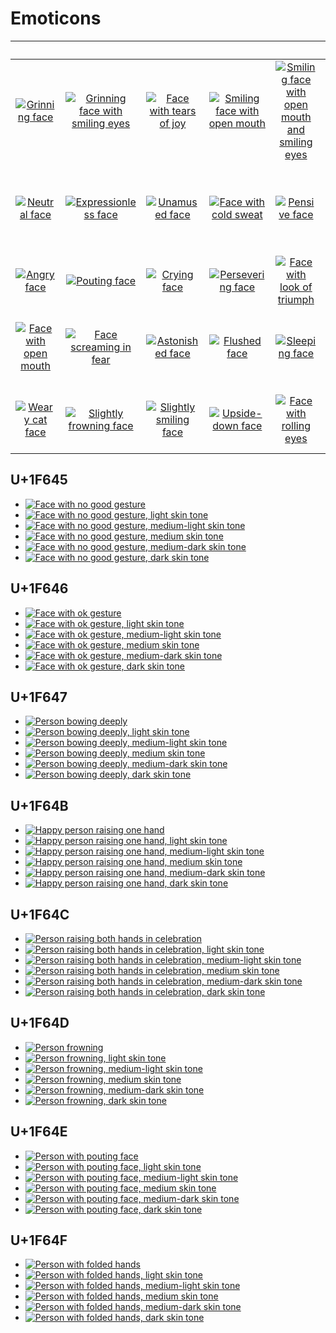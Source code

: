 # Emoticons

| &#x2003; | &#x2003; | &#x2003; | &#x2003; | &#x2003; | &#x2003; | &#x2003; | &#x2003; | &#x2003; | &#x2003; | &#x2003; | &#x2003; | &#x2003; | &#x2003; | &#x2003; | &#x2003; |
| :---: | :---: | :---: | :---: | :---: | :---: | :---: | :---: | :---: | :---: | :---: | :---: | :---: | :---: | :---: | :---: |
| [![Grinning face](U+1F600_grinning_face.svg)](<U+1F600_grinning_face.svg> "Grinning face")| [![Grinning face with smiling eyes](U+1F601_grinning_face_with_smiling_eyes.svg)](<U+1F601_grinning_face_with_smiling_eyes.svg> "Grinning face with smiling eyes")| [![Face with tears of joy](U+1F602_face_with_tears_of_joy.svg)](<U+1F602_face_with_tears_of_joy.svg> "Face with tears of joy")| [![Smiling face with open mouth](U+1F603_smiling_face_with_open_mouth.svg)](<U+1F603_smiling_face_with_open_mouth.svg> "Smiling face with open mouth")| [![Smiling face with open mouth and smiling eyes](U+1F604_smiling_face_with_open_mouth_and_smiling_eyes.svg)](<U+1F604_smiling_face_with_open_mouth_and_smiling_eyes.svg> "Smiling face with open mouth and smiling eyes")| [![Smiling face with open mouth and cold sweat](U+1F605_smiling_face_with_open_mouth_and_cold_sweat.svg)](<U+1F605_smiling_face_with_open_mouth_and_cold_sweat.svg> "Smiling face with open mouth and cold sweat")| [![Smiling face with open mouth and tightly-closed eyes](U+1F606_smiling_face_with_open_mouth_and_tightly-closed_eyes.svg)](<U+1F606_smiling_face_with_open_mouth_and_tightly-closed_eyes.svg> "Smiling face with open mouth and tightly-closed eyes")| [![Smiling face with halo](U+1F607_smiling_face_with_halo.svg)](<U+1F607_smiling_face_with_halo.svg> "Smiling face with halo")| [![Smiling face with horns](U+1F608_smiling_face_with_horns.svg)](<U+1F608_smiling_face_with_horns.svg> "Smiling face with horns")| [![Winking face](U+1F609_winking_face.svg)](<U+1F609_winking_face.svg> "Winking face")| [![Smiling face with smiling eyes](U+1F60A_smiling_face_with_smiling_eyes.svg)](<U+1F60A_smiling_face_with_smiling_eyes.svg> "Smiling face with smiling eyes")| [![Face savouring delicious food](U+1F60B_face_savouring_delicious_food.svg)](<U+1F60B_face_savouring_delicious_food.svg> "Face savouring delicious food")| [![Relieved face](U+1F60C_relieved_face.svg)](<U+1F60C_relieved_face.svg> "Relieved face")| [![Smiling face with heart-shaped eyes](U+1F60D_smiling_face_with_heart-shaped_eyes.svg)](<U+1F60D_smiling_face_with_heart-shaped_eyes.svg> "Smiling face with heart-shaped eyes")| [![Smiling face with sunglasses](U+1F60E_smiling_face_with_sunglasses.svg)](<U+1F60E_smiling_face_with_sunglasses.svg> "Smiling face with sunglasses")| [![Smirking face](U+1F60F_smirking_face.svg)](<U+1F60F_smirking_face.svg> "Smirking face")|
| [![Neutral face](U+1F610_neutral_face.svg)](<U+1F610_neutral_face.svg> "Neutral face")| [![Expressionless face](U+1F611_expressionless_face.svg)](<U+1F611_expressionless_face.svg> "Expressionless face")| [![Unamused face](U+1F612_unamused_face.svg)](<U+1F612_unamused_face.svg> "Unamused face")| [![Face with cold sweat](U+1F613_face_with_cold_sweat.svg)](<U+1F613_face_with_cold_sweat.svg> "Face with cold sweat")| [![Pensive face](U+1F614_pensive_face.svg)](<U+1F614_pensive_face.svg> "Pensive face")| [![Confused face](U+1F615_confused_face.svg)](<U+1F615_confused_face.svg> "Confused face")| [![Confounded face](U+1F616_confounded_face.svg)](<U+1F616_confounded_face.svg> "Confounded face")| [![Kissing face](U+1F617_kissing_face.svg)](<U+1F617_kissing_face.svg> "Kissing face")| [![Face throwing a kiss](U+1F618_face_throwing_a_kiss.svg)](<U+1F618_face_throwing_a_kiss.svg> "Face throwing a kiss")| [![Kissing face with smiling eyes](U+1F619_kissing_face_with_smiling_eyes.svg)](<U+1F619_kissing_face_with_smiling_eyes.svg> "Kissing face with smiling eyes")| [![Kissing face with closed eyes](U+1F61A_kissing_face_with_closed_eyes.svg)](<U+1F61A_kissing_face_with_closed_eyes.svg> "Kissing face with closed eyes")| [![Face with stuck-out tongue](U+1F61B_face_with_stuck-out_tongue.svg)](<U+1F61B_face_with_stuck-out_tongue.svg> "Face with stuck-out tongue")| [![Face with stuck-out tongue and winking eye](U+1F61C_face_with_stuck-out_tongue_and_winking_eye.svg)](<U+1F61C_face_with_stuck-out_tongue_and_winking_eye.svg> "Face with stuck-out tongue and winking eye")| [![Face with stuck-out tongue](U+1F61D_face_with_stuck-out_tongue_and_tightly-closed_eyes.svg)](<U+1F61D_face_with_stuck-out_tongue_and_tightly-closed_eyes.svg> "Face with stuck-out tongue")| [![Disappointed face](U+1F61E_disappointed_face.svg)](<U+1F61E_disappointed_face.svg> "Disappointed face")| [![Worried face](U+1F61F_worried_face.svg)](<U+1F61F_worried_face.svg> "Worried face")|
| [![Angry face](U+1F620_angry_face.svg)](<U+1F620_angry_face.svg> "Angry face")| [![Pouting face](U+1F621_pouting_face.svg)](<U+1F621_pouting_face.svg> "Pouting face")| [![Crying face](U+1F622_crying_face.svg)](<U+1F622_crying_face.svg> "Crying face")| [![Persevering face](U+1F623_persevering_face.svg)](<U+1F623_persevering_face.svg> "Persevering face")| [![Face with look of triumph](U+1F624_face_with_look_of_triumph.svg)](<U+1F624_face_with_look_of_triumph.svg> "Face with look of triumph")| [![Disappointed but relieved face](U+1F625_disappointed_but_relieved_face.svg)](<U+1F625_disappointed_but_relieved_face.svg> "Disappointed but relieved face")| [![Frowning face with open mouth](U+1F626_frowning_face_with_open_mouth.svg)](<U+1F626_frowning_face_with_open_mouth.svg> "Frowning face with open mouth")| [![Anguished face](U+1F627_anguished_face.svg)](<U+1F627_anguished_face.svg> "Anguished face")| [![Fearful face](U+1F628_fearful_face.svg)](<U+1F628_fearful_face.svg> "Fearful face")| [![Weary face](U+1F629_weary_face.svg)](<U+1F629_weary_face.svg> "Weary face")| [![Sleepy face](U+1F62A_sleepy_face.svg)](<U+1F62A_sleepy_face.svg> "Sleepy face")| [![Tired face](U+1F62B_tired_face.svg)](<U+1F62B_tired_face.svg> "Tired face")| [![Grimacing face](U+1F62C_grimacing_face.svg)](<U+1F62C_grimacing_face.svg> "Grimacing face")| [![Loudly crying face](U+1F62D_loudly_crying_face.svg)](<U+1F62D_loudly_crying_face.svg> "Loudly crying face")| [![Face with open mouth](U+1F62E_face_with_open_mouth.svg)](<U+1F62E_face_with_open_mouth.svg> "Face with open mouth")| [![Hushed face](U+1F62F_hushed_face.svg)](<U+1F62F_hushed_face.svg> "Hushed face")|
| [![Face with open mouth](U+1F630_face_with_open_mouth_and_cold_sweat.svg)](<U+1F630_face_with_open_mouth_and_cold_sweat.svg> "Face with open mouth")| [![Face screaming in fear](U+1F631_face_screaming_in_fear.svg)](<U+1F631_face_screaming_in_fear.svg> "Face screaming in fear")| [![Astonished face](U+1F632_astonished_face.svg)](<U+1F632_astonished_face.svg> "Astonished face")| [![Flushed face](U+1F633_flushed_face.svg)](<U+1F633_flushed_face.svg> "Flushed face")| [![Sleeping face](U+1F634_sleeping_face.svg)](<U+1F634_sleeping_face.svg> "Sleeping face")| [![Dizzy face](U+1F635_dizzy_face.svg)](<U+1F635_dizzy_face.svg> "Dizzy face")| [![Face without mouth](U+1F636_face_without_mouth.svg)](<U+1F636_face_without_mouth.svg> "Face without mouth")| [![Face with medical mask](U+1F637_face_with_medical_mask.svg)](<U+1F637_face_with_medical_mask.svg> "Face with medical mask")| [![Grinning cat face with smiling eyes](U+1F638_grinning_cat_face_with_smiling_eyes.svg)](<U+1F638_grinning_cat_face_with_smiling_eyes.svg> "Grinning cat face with smiling eyes")| [![Face with tears of joy](U+1F639_cat_face_with_tears_of_joy.svg)](<U+1F639_cat_face_with_tears_of_joy.svg> "Face with tears of joy")| [![Smiling cat face with open mouth](U+1F63A_smiling_cat_face_with_open_mouth.svg)](<U+1F63A_smiling_cat_face_with_open_mouth.svg> "Smiling cat face with open mouth")| [![Smiling cat face with heart-shaped eyes](U+1F63B_smiling_cat_face_with_heart-shaped_eyes.svg)](<U+1F63B_smiling_cat_face_with_heart-shaped_eyes.svg> "Smiling cat face with heart-shaped eyes")| [![Cat face with wry smile](U+1F63C_cat_face_with_wry_smile.svg)](<U+1F63C_cat_face_with_wry_smile.svg> "Cat face with wry smile")| [![Kissing cat face with closed eyes](U+1F63D_kissing_cat_face_with_closed_eyes.svg)](<U+1F63D_kissing_cat_face_with_closed_eyes.svg> "Kissing cat face with closed eyes")| [![Pouting cat face](U+1F63E_pouting_cat_face.svg)](<U+1F63E_pouting_cat_face.svg> "Pouting cat face")| [![Crying cat face](U+1F63F_crying_cat_face.svg)](<U+1F63F_crying_cat_face.svg> "Crying cat face")|
| [![Weary cat face](U+1F640_weary_cat_face.svg)](<U+1F640_weary_cat_face.svg> "Weary cat face")| [![Slightly frowning face](U+1F641_slightly_frowning_face.svg)](<U+1F641_slightly_frowning_face.svg> "Slightly frowning face")| [![Slightly smiling face](U+1F642_slightly_smiling_face.svg)](<U+1F642_slightly_smiling_face.svg> "Slightly smiling face")| [![Upside-down face](U+1F643_upside-down_face.svg)](<U+1F643_upside-down_face.svg> "Upside-down face")| [![Face with rolling eyes](U+1F644_face_with_rolling_eyes.svg)](<U+1F644_face_with_rolling_eyes.svg> "Face with rolling eyes")| [![Face with no good gesture](U+1F645_face_with_no_good_gesture.svg)](<#u1f645> "Face with no good gesture")| [![Face with ok gesture](U+1F646_face_with_ok_gesture.svg)](<#u1f646> "Face with ok gesture")| [![Person bowing deeply](U+1F647_person_bowing_deeply.svg)](<#u1f647> "Person bowing deeply")| [![See-no-evil monkey](U+1F648_see-no-evil_monkey.svg)](<U+1F648_see-no-evil_monkey.svg> "See-no-evil monkey")| [![Hear-no-evil monkey](U+1F649_hear-no-evil_monkey.svg)](<U+1F649_hear-no-evil_monkey.svg> "Hear-no-evil monkey")| [![Speak-no-evil monkey](U+1F64A_speak-no-evil_monkey.svg)](<U+1F64A_speak-no-evil_monkey.svg> "Speak-no-evil monkey")| [![Happy person raising one hand](U+1F64B_happy_person_raising_one_hand.svg)](<#u1f64b> "Happy person raising one hand")| [![Person raising both hands in celebration](U+1F64C_person_raising_both_hands_in_celebration.svg)](<#u1f64c> "Person raising both hands in celebration")| [![Person frowning](U+1F64D_person_frowning.svg)](<#u1f64d> "Person frowning")| [![Person with pouting face](U+1F64E_person_with_pouting_face.svg)](<#u1f64e> "Person with pouting face")| [![Person with folded hands](U+1F64F_person_with_folded_hands.svg)](<#u1f64f> "Person with folded hands")|



## U+1F645

- [![Face with no good gesture](U+1F645_face_with_no_good_gesture.svg)](<U+1F645_face_with_no_good_gesture.svg> "Face with no good gesture")
- [![Face with no good gesture, light skin tone](U+1F645-U+1F3FB_face_with_no_good_gesture_light_skin_tone.svg)](<U+1F645-U+1F3FB_face_with_no_good_gesture_light_skin_tone.svg> "Face with no good gesture, light skin tone")
- [![Face with no good gesture, medium-light skin tone](U+1F645-U+1F3FC_face_with_no_good_gesture_medium-light_skin_tone.svg)](<U+1F645-U+1F3FC_face_with_no_good_gesture_medium-light_skin_tone.svg> "Face with no good gesture, medium-light skin tone")
- [![Face with no good gesture, medium skin tone](U+1F645-U+1F3FD_face_with_no_good_gesture_medium_skin_tone.svg)](<U+1F645-U+1F3FD_face_with_no_good_gesture_medium_skin_tone.svg> "Face with no good gesture, medium skin tone")
- [![Face with no good gesture, medium-dark skin tone](U+1F645-U+1F3FE_face_with_no_good_gesture_medium-dark_skin_tone.svg)](<U+1F645-U+1F3FE_face_with_no_good_gesture_medium-dark_skin_tone.svg> "Face with no good gesture, medium-dark skin tone")
- [![Face with no good gesture, dark skin tone](U+1F645-U+1F3FF_face_with_no_good_gesture_dark_skin_tone.svg)](<U+1F645-U+1F3FF_face_with_no_good_gesture_dark_skin_tone.svg> "Face with no good gesture, dark skin tone")

## U+1F646

- [![Face with ok gesture](U+1F646_face_with_ok_gesture.svg)](<U+1F646_face_with_ok_gesture.svg> "Face with ok gesture")
- [![Face with ok gesture, light skin tone](U+1F646-U+1F3FB_face_with_ok_gesture_light_skin_tone.svg)](<U+1F646-U+1F3FB_face_with_ok_gesture_light_skin_tone.svg> "Face with ok gesture, light skin tone")
- [![Face with ok gesture, medium-light skin tone](U+1F646-U+1F3FC_face_with_ok_gesture_medium-light_skin_tone.svg)](<U+1F646-U+1F3FC_face_with_ok_gesture_medium-light_skin_tone.svg> "Face with ok gesture, medium-light skin tone")
- [![Face with ok gesture, medium skin tone](U+1F646-U+1F3FD_face_with_ok_gesture_medium_skin_tone.svg)](<U+1F646-U+1F3FD_face_with_ok_gesture_medium_skin_tone.svg> "Face with ok gesture, medium skin tone")
- [![Face with ok gesture, medium-dark skin tone](U+1F646-U+1F3FE_face_with_ok_gesture_medium-dark_skin_tone.svg)](<U+1F646-U+1F3FE_face_with_ok_gesture_medium-dark_skin_tone.svg> "Face with ok gesture, medium-dark skin tone")
- [![Face with ok gesture, dark skin tone](U+1F646-U+1F3FF_face_with_ok_gesture_dark_skin_tone.svg)](<U+1F646-U+1F3FF_face_with_ok_gesture_dark_skin_tone.svg> "Face with ok gesture, dark skin tone")

## U+1F647

- [![Person bowing deeply](U+1F647_person_bowing_deeply.svg)](<U+1F647_person_bowing_deeply.svg> "Person bowing deeply")
- [![Person bowing deeply, light skin tone](U+1F647-U+1F3FB_person_bowing_deeply_light_skin_tone.svg)](<U+1F647-U+1F3FB_person_bowing_deeply_light_skin_tone.svg> "Person bowing deeply, light skin tone")
- [![Person bowing deeply, medium-light skin tone](U+1F647-U+1F3FC_person_bowing_deeply_medium-light_skin_tone.svg)](<U+1F647-U+1F3FC_person_bowing_deeply_medium-light_skin_tone.svg> "Person bowing deeply, medium-light skin tone")
- [![Person bowing deeply, medium skin tone](U+1F647-U+1F3FD_person_bowing_deeply_medium_skin_tone.svg)](<U+1F647-U+1F3FD_person_bowing_deeply_medium_skin_tone.svg> "Person bowing deeply, medium skin tone")
- [![Person bowing deeply, medium-dark skin tone](U+1F647-U+1F3FE_person_bowing_deeply_medium-dark_skin_tone.svg)](<U+1F647-U+1F3FE_person_bowing_deeply_medium-dark_skin_tone.svg> "Person bowing deeply, medium-dark skin tone")
- [![Person bowing deeply, dark skin tone](U+1F647-U+1F3FF_person_bowing_deeply_dark_skin_tone.svg)](<U+1F647-U+1F3FF_person_bowing_deeply_dark_skin_tone.svg> "Person bowing deeply, dark skin tone")

## U+1F64B

- [![Happy person raising one hand](U+1F64B_happy_person_raising_one_hand.svg)](<U+1F64B_happy_person_raising_one_hand.svg> "Happy person raising one hand")
- [![Happy person raising one hand, light skin tone](U+1F64B-U+1F3FB_happy_person_raising_one_hand_light_skin_tone.svg)](<U+1F64B-U+1F3FB_happy_person_raising_one_hand_light_skin_tone.svg> "Happy person raising one hand, light skin tone")
- [![Happy person raising one hand, medium-light skin tone](U+1F64B-U+1F3FC_happy_person_raising_one_hand_medium-light_skin_tone.svg)](<U+1F64B-U+1F3FC_happy_person_raising_one_hand_medium-light_skin_tone.svg> "Happy person raising one hand, medium-light skin tone")
- [![Happy person raising one hand, medium skin tone](U+1F64B-U+1F3FD_happy_person_raising_one_hand_medium_skin_tone.svg)](<U+1F64B-U+1F3FD_happy_person_raising_one_hand_medium_skin_tone.svg> "Happy person raising one hand, medium skin tone")
- [![Happy person raising one hand, medium-dark skin tone](U+1F64B-U+1F3FE_happy_person_raising_one_hand_medium-dark_skin_tone.svg)](<U+1F64B-U+1F3FE_happy_person_raising_one_hand_medium-dark_skin_tone.svg> "Happy person raising one hand, medium-dark skin tone")
- [![Happy person raising one hand, dark skin tone](U+1F64B-U+1F3FF_happy_person_raising_one_hand_dark_skin_tone.svg)](<U+1F64B-U+1F3FF_happy_person_raising_one_hand_dark_skin_tone.svg> "Happy person raising one hand, dark skin tone")

## U+1F64C

- [![Person raising both hands in celebration](U+1F64C_person_raising_both_hands_in_celebration.svg)](<U+1F64C_person_raising_both_hands_in_celebration.svg> "Person raising both hands in celebration")
- [![Person raising both hands in celebration, light skin tone](U+1F64C-U+1F3FB_person_raising_both_hands_in_celebration_light_skin_tone.svg)](<U+1F64C-U+1F3FB_person_raising_both_hands_in_celebration_light_skin_tone.svg> "Person raising both hands in celebration, light skin tone")
- [![Person raising both hands in celebration, medium-light skin tone](U+1F64C-U+1F3FC_person_raising_both_hands_in_celebration_medium-light_skin_tone.svg)](<U+1F64C-U+1F3FC_person_raising_both_hands_in_celebration_medium-light_skin_tone.svg> "Person raising both hands in celebration, medium-light skin tone")
- [![Person raising both hands in celebration, medium skin tone](U+1F64C-U+1F3FD_person_raising_both_hands_in_celebration_medium_skin_tone.svg)](<U+1F64C-U+1F3FD_person_raising_both_hands_in_celebration_medium_skin_tone.svg> "Person raising both hands in celebration, medium skin tone")
- [![Person raising both hands in celebration, medium-dark skin tone](U+1F64C-U+1F3FE_person_raising_both_hands_in_celebration_medium-dark_skin_tone.svg)](<U+1F64C-U+1F3FE_person_raising_both_hands_in_celebration_medium-dark_skin_tone.svg> "Person raising both hands in celebration, medium-dark skin tone")
- [![Person raising both hands in celebration, dark skin tone](U+1F64C-U+1F3FF_person_raising_both_hands_in_celebration_dark_skin_tone.svg)](<U+1F64C-U+1F3FF_person_raising_both_hands_in_celebration_dark_skin_tone.svg> "Person raising both hands in celebration, dark skin tone")

## U+1F64D

- [![Person frowning](U+1F64D_person_frowning.svg)](<U+1F64D_person_frowning.svg> "Person frowning")
- [![Person frowning, light skin tone](U+1F64D-U+1F3FB_person_frowning_light_skin_tone.svg)](<U+1F64D-U+1F3FB_person_frowning_light_skin_tone.svg> "Person frowning, light skin tone")
- [![Person frowning, medium-light skin tone](U+1F64D-U+1F3FC_person_frowning_medium-light_skin_tone.svg)](<U+1F64D-U+1F3FC_person_frowning_medium-light_skin_tone.svg> "Person frowning, medium-light skin tone")
- [![Person frowning, medium skin tone](U+1F64D-U+1F3FD_person_frowning_medium_skin_tone.svg)](<U+1F64D-U+1F3FD_person_frowning_medium_skin_tone.svg> "Person frowning, medium skin tone")
- [![Person frowning, medium-dark skin tone](U+1F64D-U+1F3FE_person_frowning_medium-dark_skin_tone.svg)](<U+1F64D-U+1F3FE_person_frowning_medium-dark_skin_tone.svg> "Person frowning, medium-dark skin tone")
- [![Person frowning, dark skin tone](U+1F64D-U+1F3FF_person_frowning_dark_skin_tone.svg)](<U+1F64D-U+1F3FF_person_frowning_dark_skin_tone.svg> "Person frowning, dark skin tone")

## U+1F64E

- [![Person with pouting face](U+1F64E_person_with_pouting_face.svg)](<U+1F64E_person_with_pouting_face.svg> "Person with pouting face")
- [![Person with pouting face, light skin tone](U+1F64E-U+1F3FB_person_with_pouting_face_light_skin_tone.svg)](<U+1F64E-U+1F3FB_person_with_pouting_face_light_skin_tone.svg> "Person with pouting face, light skin tone")
- [![Person with pouting face, medium-light skin tone](U+1F64E-U+1F3FC_person_with_pouting_face_medium-light_skin_tone.svg)](<U+1F64E-U+1F3FC_person_with_pouting_face_medium-light_skin_tone.svg> "Person with pouting face, medium-light skin tone")
- [![Person with pouting face, medium skin tone](U+1F64E-U+1F3FD_person_with_pouting_face_medium_skin_tone.svg)](<U+1F64E-U+1F3FD_person_with_pouting_face_medium_skin_tone.svg> "Person with pouting face, medium skin tone")
- [![Person with pouting face, medium-dark skin tone](U+1F64E-U+1F3FE_person_with_pouting_face_medium-dark_skin_tone.svg)](<U+1F64E-U+1F3FE_person_with_pouting_face_medium-dark_skin_tone.svg> "Person with pouting face, medium-dark skin tone")
- [![Person with pouting face, dark skin tone](U+1F64E-U+1F3FF_person_with_pouting_face_dark_skin_tone.svg)](<U+1F64E-U+1F3FF_person_with_pouting_face_dark_skin_tone.svg> "Person with pouting face, dark skin tone")

## U+1F64F

- [![Person with folded hands](U+1F64F_person_with_folded_hands.svg)](<U+1F64F_person_with_folded_hands.svg> "Person with folded hands")
- [![Person with folded hands, light skin tone](U+1F64F-U+1F3FB_person_with_folded_hands_light_skin_tone.svg)](<U+1F64F-U+1F3FB_person_with_folded_hands_light_skin_tone.svg> "Person with folded hands, light skin tone")
- [![Person with folded hands, medium-light skin tone](U+1F64F-U+1F3FC_person_with_folded_hands_medium-light_skin_tone.svg)](<U+1F64F-U+1F3FC_person_with_folded_hands_medium-light_skin_tone.svg> "Person with folded hands, medium-light skin tone")
- [![Person with folded hands, medium skin tone](U+1F64F-U+1F3FD_person_with_folded_hands_medium_skin_tone.svg)](<U+1F64F-U+1F3FD_person_with_folded_hands_medium_skin_tone.svg> "Person with folded hands, medium skin tone")
- [![Person with folded hands, medium-dark skin tone](U+1F64F-U+1F3FE_person_with_folded_hands_medium-dark_skin_tone.svg)](<U+1F64F-U+1F3FE_person_with_folded_hands_medium-dark_skin_tone.svg> "Person with folded hands, medium-dark skin tone")
- [![Person with folded hands, dark skin tone](U+1F64F-U+1F3FF_person_with_folded_hands_dark_skin_tone.svg)](<U+1F64F-U+1F3FF_person_with_folded_hands_dark_skin_tone.svg> "Person with folded hands, dark skin tone")
